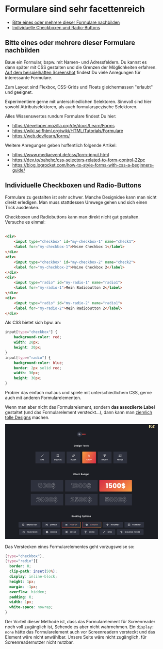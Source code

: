 # Formulare sind sehr facettenreich

  - [Bitte eines oder mehrere dieser Formulare nachbilden](#bitte-eines-oder-mehrere-dieser-formulare-nachbilden)
  - [Individuelle Checkboxen und Radio-Buttons](#individuelle-checkboxen-und-radio-buttons)

## Bitte eines oder mehrere dieser Formulare nachbilden

Baue ein Formular, bspw. mit Namen- und Adressfeldern. Du kannst es dann später mit CSS gestalten und die Grenzen der Möglichkeiten erfahren. [Auf dem beispielhaften Screenshot](unterschiedliche-formulare.md) findest Du viele Anregungen für interessante Formulare.

Zum Layout sind Flexbox, CSS-Grids und Floats gleichermassen "erlaubt" und geeignet.

Experimentiere gerne mit unterschiedlichen Selektoren. Sinnvoll sind hier sowohl Attributselektoren, als auch formularspezische Selektoren.

Alles Wissenswertes rundum Formulare findest Du hier:

* https://developer.mozilla.org/de/docs/Learn/Forms
* https://wiki.selfhtml.org/wiki/HTML/Tutorials/Formulare 
* https://web.dev/learn/forms/

Weitere Anregungen geben hoffentlich folgende Artikel:

* https://www.mediaevent.de/css/form-input.html
* https://dev.to/oahehc/css-selectors-related-to-form-control-22pc
* https://blog.logrocket.com/how-to-style-forms-with-css-a-beginners-guide/ 


## Individuelle Checkboxen und Radio-Buttons

Formulare zu gestalten ist sehr schwer. Manche Designidee kann man nicht direkt erledigen. Man muss stattdessen Umwege gehen und sich einen Trick ausdenken.

Checkboxen und Radiobuttons kann man direkt nicht gut gestalten. Versuche es einmal:

````html

<div>
    <input type="checkbox" id="my-checkbox-1" name="check1">
    <label for="my-checkbox-1">Meine Checkbox 1</label>
</div>
<div>
    <input type="checkbox" id="my-checkbox-2" name="check2">
    <label for="my-checkbox-2">Meine Checkbox 2</label>
</div>
<div>
    <input type="radio" id="my-radio-1" name="radio1">
    <label for="my-radio-1">Mein Radiobutton 2</label>
</div>
<div>
    <input type="radio" id="my-radio-2" name="radio1">
    <label for="my-radio-2">Mein Radiobutton 2</label>
</div>
````

Als CSS bietet sich bpw. an:

````css
input[type="checkbox"] {
    background-color: red;
    width: 20px;
    height: 20px;
}
input[type="radio"] {
    background-color: blue;
    border: 2px solid red;
    width: 30px;
    height: 30px;
}
````
Probier das einfach mal aus und spiele mit unterschiedlichem CSS, gerne auch mit anderen Formularelementen.

Wenn man aber nicht das Formularelement, sondern **das assoziierte Label** gestaltet (und das Formularelement versteckt...), dann kann man [ziemlich tolle Designs](https://codepen.io/jensgro/full/yLMQdNQ) machen.

![interessante Designs für Checkboxen und Radiobuttons](checkboxes-radios.png)

Das Verstecken eines Formularelementes geht vorzugsweise so:

````css
[type="checkbox"],
[type="radio"]{
  border: 0;
  clip-path: inset(50%);
  display: inline-block;
  height: 1px;
  margin: -1px;
  overflow: hidden;
  padding: 0;
  width: 1px;
  white-space: nowrap;
}
````

Der Vorteil dieser Methode ist, dass das Formularelement für Screenreader noch voll zugänglich ist, Sehende es aber nicht wahrnehmen. Ein ``display: none`` hätte das Formularelement auch vor Screenreadern versteckt und das Element wäre nicht anwählbar. Unsere Seite wäre nicht zugänglich, für Screenreadernutzer nicht nutzbar.
